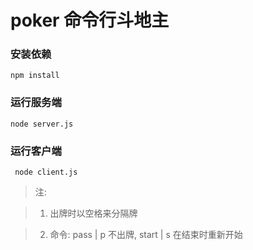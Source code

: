 # poker 命令行斗地主

### 安装依赖
```npm install```

### 运行服务端
```node server.js```

### 运行客户端
``` node client.js```

> 注:

> 1. 出牌时以空格来分隔牌

> 2. 命令: pass | p 不出牌, start | s 在结束时重新开始

